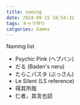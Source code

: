 ```yaml
---
title: naming
date: 2024-09-15 18:54:32
tags: キャラ作り
catgories: Games
---
```


Naming list

- Psychic Pink (ヘブバン)
- だる (Baden's neru)
- たらこパスタ (ぶっさん)
- Le Silent (LS reference)
- 得其所哉
- 仁者，其言也訒
